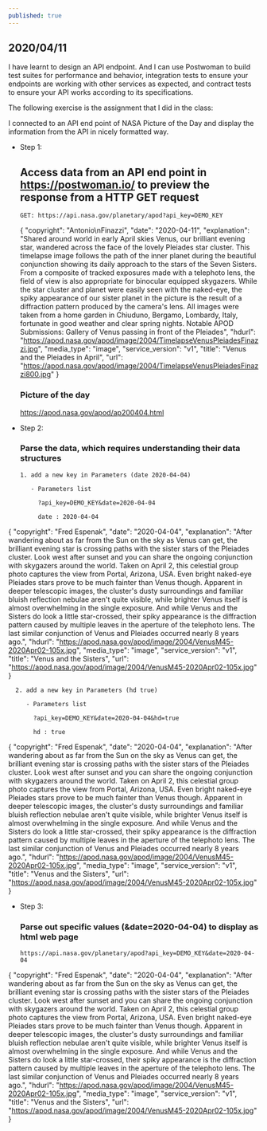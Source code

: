 ```yaml
---
published: true
---
```

## 2020/04/11

I have learnt to design an API endpoint. And I can use Postwoman to build test suites for performance and behavior, integration tests to ensure your endpoints are working with other services as expected, and contract tests to ensure your API works according to its specifications.

The following exercise is the assignment that I did in the class:

I connected to an API end point of NASA Picture of the Day and display the information from the API in nicely formatted way.

- Step 1:

   ## Access data from an API end point in https://postwoman.io/ to preview the response from a HTTP    GET request

      GET: https://api.nasa.gov/planetary/apod?api_key=DEMO_KEY

   { "copyright": "Antonio\nFinazzi", "date": "2020-04-11", "explanation": "Shared around world in early April skies Venus, our brilliant evening star, wandered across the face of the lovely Pleiades star cluster. This timelapse image follows the path of the inner planet during the beautiful conjunction showing its daily approach to the stars of the Seven Sisters. From a composite of tracked exposures made with a telephoto lens, the field of view is also appropriate for binocular equipped skygazers. While the star cluster and planet were easily seen with the naked-eye, the spiky appearance of our sister planet in the picture is the result of a diffraction pattern produced by the camera's lens. All images were taken from a home garden in Chiuduno, Bergamo, Lombardy, Italy, fortunate in good weather and clear spring nights. Notable APOD Submissions: Gallery of Venus passing in front of the Pleiades", "hdurl": "https://apod.nasa.gov/apod/image/2004/TimelapseVenusPleiadesFinazzi.jpg", "media_type": "image", "service_version": "v1", "title": "Venus and the Pleiades in April", "url": "https://apod.nasa.gov/apod/image/2004/TimelapseVenusPleiadesFinazzi800.jpg" }

    ### Picture of the day
    https://apod.nasa.gov/apod/ap200404.html

- Step 2:
  
  ### Parse the data, which requires understanding their data structures
  

      1. add a new key in Parameters (date 2020-04-04)

         - Parameters list
  
           ?api_key=DEMO_KEY&date=2020-04-04
  
           date : 2020-04-04

{
"copyright": "Fred Espenak",
"date": "2020-04-04",
"explanation": "After wandering about as far from the Sun on the sky as Venus can get, the brilliant evening star is crossing paths with the sister stars of the Pleiades cluster. Look west after sunset and you can share the ongoing conjunction with skygazers around the world. Taken on April 2, this celestial group photo captures the view from Portal, Arizona, USA. Even bright naked-eye Pleiades stars prove to be much fainter than Venus though. Apparent in deeper telescopic images, the cluster's dusty surroundings and familiar bluish reflection nebulae aren't quite visible, while brighter Venus itself is almost overwhelming in the single exposure. And while Venus and the Sisters do look a little star-crossed, their spiky appearance is the diffraction pattern caused by multiple leaves in the aperture of the telephoto lens. The last similar conjunction of Venus and Pleiades occurred nearly 8 years ago.",
  "hdurl": "https://apod.nasa.gov/apod/image/2004/VenusM45-2020Apr02-105x.jpg",
  "media_type": "image",
  "service_version": "v1",
  "title": "Venus and the Sisters",
  "url": "https://apod.nasa.gov/apod/image/2004/VenusM45-2020Apr02-105x.jpg"
}

      2. add a new key in Parameters (hd true)

         - Parameters list
     
           ?api_key=DEMO_KEY&date=2020-04-04&hd=true
      
           hd : true
      
{
  "copyright": "Fred Espenak",
  "date": "2020-04-04",
  "explanation": "After wandering about as far from the Sun on the sky as Venus can get, the brilliant evening star is crossing paths with the sister stars of the Pleiades cluster. Look west after sunset and you can share the ongoing conjunction with skygazers around the world. Taken on April 2, this celestial group photo captures the view from Portal, Arizona, USA. Even bright naked-eye Pleiades stars prove to be much fainter than Venus though. Apparent in deeper telescopic images, the cluster's dusty surroundings and familiar bluish reflection nebulae aren't quite visible, while brighter Venus itself is almost overwhelming in the single exposure. And while Venus and the Sisters do look a little star-crossed, their spiky appearance is the diffraction pattern caused by multiple leaves in the aperture of the telephoto lens. The last similar conjunction of Venus and Pleiades occurred nearly 8 years ago.",
  "hdurl": "https://apod.nasa.gov/apod/image/2004/VenusM45-2020Apr02-105x.jpg",
  "media_type": "image",
  "service_version": "v1",
  "title": "Venus and the Sisters",
  "url": "https://apod.nasa.gov/apod/image/2004/VenusM45-2020Apr02-105x.jpg"
}

- Step 3:

  ### Parse out specific values (&date=2020-04-04) to display as html web page 

      https://api.nasa.gov/planetary/apod?api_key=DEMO_KEY&date=2020-04-04

{
  "copyright": "Fred Espenak",
  "date": "2020-04-04",
  "explanation": "After wandering about as far from the Sun on the sky as Venus can get, the brilliant evening star is crossing paths with the sister stars of the Pleiades cluster. Look west after sunset and you can share the ongoing conjunction with skygazers around the world. Taken on April 2, this celestial group photo captures the view from Portal, Arizona, USA. Even bright naked-eye Pleiades stars prove to be much fainter than Venus though. Apparent in deeper telescopic images, the cluster's dusty surroundings and familiar bluish reflection nebulae aren't quite visible, while brighter Venus itself is almost overwhelming in the single exposure. And while Venus and the Sisters do look a little star-crossed, their spiky appearance is the diffraction pattern caused by multiple leaves in the aperture of the telephoto lens. The last similar conjunction of Venus and Pleiades occurred nearly 8 years ago.",
  "hdurl": "https://apod.nasa.gov/apod/image/2004/VenusM45-2020Apr02-105x.jpg",
  "media_type": "image",
  "service_version": "v1",
  "title": "Venus and the Sisters",
  "url": "https://apod.nasa.gov/apod/image/2004/VenusM45-2020Apr02-105x.jpg"
}
